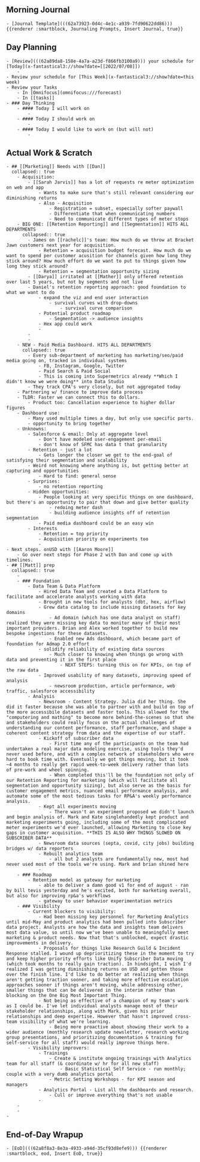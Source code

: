 ## Morning Journal
	- [Journal Template](((62a73923-0d4c-4e1c-a939-7fd90622dd86))) {{renderer :smartblock, Journaling Prompts, Insert Journal, true}}
## Day Planning
	- [Review](((62a89da8-158e-4a7a-a23d-f866fb3100a9))) your schedule for [Today](x-fantastical3://show?date=[[2022/07/08]])
		-
	- Review your schedule for [This Week](x-fantastical3://show?date=this week)
	- Review your Tasks
		- In [Omnifocus](omnifocus:///forecast)
		- In [[tasks]]
	- ### Day Thinking
		- #### Today I will work on
			-
		- #### Today I should work on
			-
		- #### Today I would like to work on (but will not)
			-
## Actual Work & Scratch
	- ## [[Marketing]] Needs with [[Dan]]
	  collapsed:: true
		- Acquisition:
			- [[Sarah Jarvis]] has a lot of requests re meter optimization on web and app
				- Wants to make sure that's still relevant considering our diminishing returns
				- Also - Acquisition
					- Registration = subset, especially softer paywall
					- Differentiate that when communicating numbers
					- Need to communicate different types of meter stops
		- BIG ONE: [[Retention Reporting]] and [[Segmentation]] HITS ALL DEPARTMENTS
		  collapsed:: true
			- James on [[rachelc]]'s team: How much do we throw at Bracket Jawn customers next year for acquisition.
				- Retention = acquisition budget forecast. How much do we want to spend per customer acusition for channels given how long they stick around? How much effort do we want to put to things given how long they stick around?
				- Retention = segmentation opportunity sizing
			- [[Darya]] irritated at [[Mather]] only offered retention over last 5 years, but not by segments and not live
			- Daniel's retention reporting approach: good foundation to what we want to do
				- expand the viz and end user interaction
					- survival curves with drop-downs
						- survival curve comparison
				- Potential product roadmap
					- Segmentation -> audience insights
				- Hex app could work
				-
			-
			-
		- NEW - Paid Media Dashboard. HITS ALL DEPARTMENTS
		  collapsed:: true
			- Every sub-department of marketing has marketing/seo/paid media going on, tracked in individual systems
				- FB, Instagram, Google, Twitter
				- Paid Search & Paid Social
				- This is coming into Supermetrics already **Which I didn't know we were doing** into Data Studio
			- They track CPA's very closely, but not aggregated today
		- Partnering w/ finance to improve data process
		- TLDR: Faster we can connect this to dollars.
			- Product too: Cancellation experience to higher dollar figures
		- Dashboard use:
			- Many used multiple times a day, but only use specific parts.
			- opportunity to bring together
		- Unknowns:
			- Salesforce & email: Only at aggregate level
				- Don't have modeled user-engagement per-email
				- don't know of SFMC has data t that granularity
			- Retention - just a lot
				- Gets longer the closer we get to the end-goal of satisfying their segmentation and scalability
			- Weird not knowing where anything is, but getting better at capturing and opportunities
				- Hard to find: general sense
			- Surprises:
				- no retention reporting
			- Hidden opportunities:
				- People looking at very specific things on one dashboard, but there's an opportunity to pair that down and give better quality
					- redoing meter dash
					- building audience insights off of retention segmentation
				- Paid media dashboard could be an easy win
			- Interests
				- Retention = top priority
				- Acquisition priority on experiments too
				-
	- Next steps. onUSD with [[Aaron Moore]]
		- Go over next steps for Phase 2 with Dan and come up with timelines.
	- ## [[Matt]] prep
	  collapsed:: true
		-
		- ### Foundation
			- Data Team & Data Platform
				- Hired Data Team and created a Data Platform to facilitate and accelerate analysts working with data
				- Brought in new tools for analysts (dbt, hex, airflow)
				- Grew data catalog to include missing datasets for key domains
					- Ad domain (which has one data analyst on staff) realized they were missing key data to monitor many of their most important providers. Brian and Alex worked together to build new bespoke ingestions for these datasets.
					- Enabled new Ads dashboard, which became part of foundation for Admap 2.0 effort
				- solidify reliability of existing data sources
					- Much closer to knowing when things go wrong with data and preventing it in the first place
						- NEXT STEPS: turning this on for KPIs, on top of the raw data
				- Improved usability of many datasets, improving speed of analysis
					- newsroom production, article performance, web traffic, salesforce accessibility
			- Analysis
				- Newsroom - Content Strategy. Julia did her thing. She did it faster because she was able to partner with and build on top of the more accessibile datasets and faster tools. This allowed for the "computering and mathing" to become more behind-the-scenes so that she and stakeholders could really focus on the actual challenges of understanding our content performance, staff performance, and shape a coherent content strategy from data and the expertise of our staff.
				- Kickoff of subscriber data
					- First time any of the participants on the team had undertaken a real major data modeling exercise, using tools they'd never used before, and with a complex network of stakeholders who were hard to book time with. Eventually we got things moving, but it took ~4 months to really get rapid week-to-week delivery rather than lots of pre-work and wheel spinning.
					- When completed this'll be the foundation not only of our Retention Reporting for marketing (which will facilitate all segmentation and opportunity sizing), but also serve as the basis for customer engagement metrics, nuanced email performance analysis, and automate some of the most tedious tasks for RP&A's weekly performance analysis.
				- Kept all experiments moving
					- There wasn't an experiment proposed we didn't launch and begin analysis of. Mark and Kate singlehandedly kept product and marketing experiments going, including some of the most complicated meter experiments we'd ever launched, allowing Marketing to close key gaps in customer acquisition. **THIS IS ALSO WHY THINGS SLOWED ON SUBSCRIBER DATA**
				- Newsroom data sources (septa, covid, city jobs) building bridges w/ data reporters
				- Rebuilt analytics team
					- all but 2 analysts are fundamentally new, most had never used most of the tools we're using. Mark and brian shined here
				-
		- ### Roadmap
			- Retention model as gateway for marketing
				- able to deliver a damn good v1 for end of august - ran by bill tevis yesterday and he's excited, both for marketing overall, but also for improving rp&a's workflows
				- gateway to user behavior experimentation metrics
		- ### Visibility
			- Current blockers to visibility:
				- Had been missing key personnel for Marketing Analytics until mid-May and product analytics had been pulled into Subscriber data project. Analysts are how the data and insights team delivers most data value, so until now we've been unable to meaningfully meet marketing & product needs. Now that that's unblocked, expect drastic improvements in delivery.
				- Proposals for things like Research Guild & Incident Response stalled. I wound up deprioritizing these in the moment to try and keep higher priority efforts like Unify Subscriber Data moving (which took months to really gain traction). In hindsight, I wish I'd realized I was getting diminishing returns on USD and gotten those over the finish line. I'd like to do better at realizing when things aren't getting traction sooner, and taking more effective escalation approaches sooner if things aren't moving, while addressing other, smaller things that can be delivered in the interim rather than blocking on the One Big Most Important Thing.
				- Not being as effective of a champion of my team's work as I could be. I've let individual analysts manage most of their stakeholder relationships, along with Mark, given his prior relationships and deep expertise. However that hasn't improved cross-team visibility of what we're learning.
					- Being more proactive about showing their work to a wider audience (monthly research update newsletter, research working group presentations, and prioritizing documentation & training for self-service for all staff) would really improve things here.
			- Visibility improvers:
				- Trainings
					- Create & institute ongoing trainings with Analytics team for all staff (& coordinate w/ hr for all new staff)
						- Basic Statistical Self Service - run monthly; couple with a very dumb analytics portal
					- Metric Setting Workshops - for KPI season and managers
				- Analytics Portal - List all the dashboards and research.
					- Cull or improve everything that's not usable
				-
		-
		-
	-
## End-of-Day Wrapup
	- [EoD](((62a8f8a3-8e3a-4933-a94d-35cf93d8efe9))) {{renderer :smartblock, eod, Insert EoD, true}}